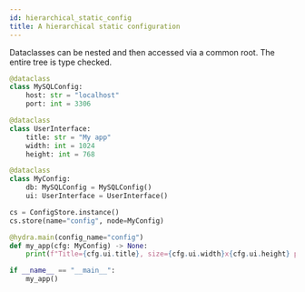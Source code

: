 ```yaml
---
id: hierarchical_static_config
title: A hierarchical static configuration
---
```


Dataclasses can be nested and then accessed via a common root.  The entire tree is type checked.

```python
@dataclass
class MySQLConfig:
    host: str = "localhost"
    port: int = 3306

@dataclass
class UserInterface:
    title: str = "My app"
    width: int = 1024
    height: int = 768

@dataclass
class MyConfig:
    db: MySQLConfig = MySQLConfig()
    ui: UserInterface = UserInterface()

cs = ConfigStore.instance()
cs.store(name="config", node=MyConfig)

@hydra.main(config_name="config")
def my_app(cfg: MyConfig) -> None:
    print(f"Title={cfg.ui.title}, size={cfg.ui.width}x{cfg.ui.height} pixels")

if __name__ == "__main__":
    my_app()
```